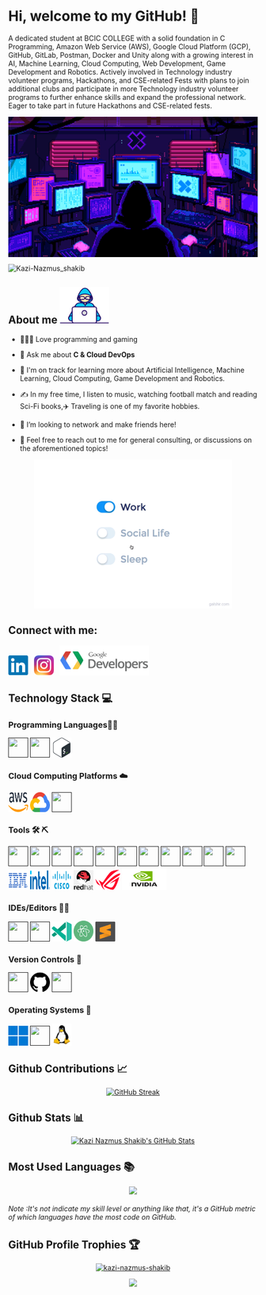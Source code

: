 <h1 align="left"> Hi, welcome to my GitHub! 🚀</h1>

<p> A dedicated student at BCIC COLLEGE with a solid foundation in C Programming, Amazon Web Service (AWS), Google Cloud Platform (GCP), GitHub, GitLab, Postman, Docker and Unity along with a growing interest in AI, Machine Learning, Cloud Computing, Web Development, Game Development and Robotics. Actively involved in Technology industry volunteer programs, Hackathons, and CSE-related Fests with plans to join additional clubs and participate in more Technology industry volunteer programs to further enhance skills and expand the professional network. Eager to take part in future Hackathons and CSE-related fests.
</p>

<p><img align="center" alt="Coding"src="https://github.com/Kazi-Nazmus-Shakib/Kazi-Nazmus-Shakib/blob/main/Mastermind.gif">
</p>
<p align="left"> <img src="https://komarev.com/ghpvc/?username=Kazi-Nazmus-Shakib&label=Profile%20views&color=0e75b6&style=flat" alt="Kazi-Nazmus_shakib" /> 
</p>
 <h2 align="left">About me <img src="https://github.com/Kazi-Nazmus-Shakib/Kazi-Nazmus-Shakib/blob/main/Logo%201.gif" width="100">
 </h2>

- 👨🏻‍💻 Love programming and gaming
- 💬 Ask me about **C & Cloud DevOps**


- 🌱  I'm on track for learning more about Artificial Intelligence, Machine Learning, Cloud Computing, Game Development and Robotics.
- ✍️  In my free time, I listen to music, watching football match and reading Sci-Fi books,✈️ Traveling is one of my favorite hobbies.
- 🐾 I’m looking to network and make friends here!
- 💬  Feel free to reach out to me for general consulting, or discussions on the aforementioned topics!
<p>
<p align="center">  <img src="https://github.com/Kazi-Nazmus-Shakib/Kazi-Nazmus-Shakib/blob/main/Images/life_balance.gif" width="400"> 
</p>
<h2 align="left">Connect with me:
</h2>

<p align="left">
<a href="https://www.linkedin.com/in/kazinazmusshakib21/"><img src="https://github.com/Kazi-Nazmus-Shakib/Kazi-Nazmus-Shakib/blob/main/Images/LinkedIn%20Logo.png" width="40" height="40" ></a>&nbsp;&nbsp;
<a href="https://www.instagram.com/nazmus_shakib115?igsh=MXg2ajI5NG81Y2MxNw=="><img src="https://github.com/Kazi-Nazmus-Shakib/Kazi-Nazmus-Shakib/blob/main/Images/Instagram%20Logo.png" width="40" height="40" ></a>&nbsp;&nbsp;
<a href="https://g.dev/Kazi-Nazmus-Shakib"><img  src= "https://github.com/Kazi-Nazmus-Shakib/Kazi-Nazmus-Shakib/blob/main/Images/Google%20Developers%20Logo%201.png" width="180" height="60"></a>&nbsp;&nbsp; 
</p>


## Technology Stack 💻

### Programming Languages👨‍💻

<p align="left">
 <a href=><img src="https://cdn.jsdelivr.net/gh/devicons/devicon@latest/icons/c/c-original.svg" width="40" height="40"/></a>      
 <a href=><img src="https://cdn.jsdelivr.net/gh/devicons/devicon@latest/icons/python/python-original.svg" width="40" height="40" /></a>
 <a href=><img src="https://github.com/Kazi-Nazmus-Shakib/Kazi-Nazmus-Shakib/blob/main/Images/Bash%20Logo.png"  width="40" height="40"/></a>
</p>

### Cloud Computing Platforms ☁️ 
<p align="left">           
 <a href=><img src="https://github.com/Kazi-Nazmus-Shakib/Kazi-Nazmus-Shakib/blob/main/Images/AWS%20Logo.png" width="40" height="40"/></a> 
<a href=><img src="https://github.com/Kazi-Nazmus-Shakib/Kazi-Nazmus-Shakib/blob/main/Images/Google%20Cloud%20Logo.png "width="40" height="40"/></a> 
<a href=><img src="https://cdn.jsdelivr.net/gh/devicons/devicon@latest/icons/azure/azure-original.svg" width="40" height="40"/></a> 
</p>

### Tools 🛠 ⛏
<p align="left"> 
<a href=><img src="https://cdn.jsdelivr.net/gh/devicons/devicon@latest/icons/unity/unity-original.svg"width="40" height="40"/></a>
<a href=><img src="https://cdn.jsdelivr.net/gh/devicons/devicon@latest/icons/docker/docker-original.svg" width="40" height="40"/></a>
<a href=><img src="https://cdn.jsdelivr.net/gh/devicons/devicon@latest/icons/kubernetes/kubernetes-original.svg"width="40" height="40"/></a>
<a href=><img src="https://cdn.jsdelivr.net/gh/devicons/devicon@latest/icons/digitalocean/digitalocean-original-wordmark.svg" width="40" height="40"/></a>
<a href=><img src="https://cdn.jsdelivr.net/gh/devicons/devicon@latest/icons/postman/postman-original.svg"width="40" height="40"/></a>
<a href=><img src="https://cdn.jsdelivr.net/gh/devicons/devicon@latest/icons/tensorflow/tensorflow-original.svg"width="40" height="40"/></a> 
<a href=><img src="https://cdn.jsdelivr.net/gh/devicons/devicon@latest/icons/firebase/firebase-original.svg" width="40" height="40"/></a>
<a href=><img src="https://cdn.jsdelivr.net/gh/devicons/devicon@latest/icons/notion/notion-original.svg"  width="40" height="40"/></a>
<a href=><img src="https://cdn.jsdelivr.net/gh/devicons/devicon@latest/icons/salesforce/salesforce-original.svg" width="40" height="40"/></a>
<a href=><img src="https://cdn.jsdelivr.net/gh/devicons/devicon@latest/icons/kaggle/kaggle-original.svg" width="40" height="40"/></a>
<a href=><img src="https://cdn.jsdelivr.net/gh/devicons/devicon@latest/icons/slack/slack-original.svg" width="40" height="40"/></a>
<a href=><img src="https://github.com/Kazi-Nazmus-Shakib/Kazi-Nazmus-Shakib/blob/main/Images/IBM%20Logo.png" width="40" height="40"/></a>
<a href=><img src="https://github.com/Kazi-Nazmus-Shakib/Kazi-Nazmus-Shakib/blob/main/Images/Intel%20Logo.png"  width="40" height="40"/></a>         
<a href=><img src="https://github.com/Kazi-Nazmus-Shakib/Kazi-Nazmus-Shakib/blob/main/Images/CISCO%20Logo.png"  width="40" height="40"/></a>
<a href=><img src="https://github.com/Kazi-Nazmus-Shakib/Kazi-Nazmus-Shakib/blob/main/Images/Red%20Hat%20Logo.png" width="40" height="40"/></a>
<a href=><img src="https://github.com/Kazi-Nazmus-Shakib/Kazi-Nazmus-Shakib/blob/main/Images/ASUS%20ROG%20Logo.png" width="50" height="40"/></a>
<a href=><img src="https://github.com/Kazi-Nazmus-Shakib/Kazi-Nazmus-Shakib/blob/main/Images/Nvidia%20Logo.png"  width="90" height="45"/></a>
</p>

### IDEs/Editors 👨‍🔧
<p align="left"> 
  <a href=><img src="https://cdn.jsdelivr.net/gh/devicons/devicon@latest/icons/visualstudio/visualstudio-original.svg" width="40" height="40"/></a>
  <a href=><img src="https://cdn.jsdelivr.net/gh/devicons/devicon@latest/icons/vscode/vscode-original.svg" width="40" height="40"/></a>
<a href=><img src="https://github.com/Kazi-Nazmus-Shakib/Kazi-Nazmus-Shakib/blob/main/Images/Visual%20Studio%20Code%20Insiders.png" width="40" height="40"/></a>
 <a href=><img src="https://github.com/Kazi-Nazmus-Shakib/Kazi-Nazmus-Shakib/blob/main/Images/Atom%20Logo.png" width="40" height="42"/></a>
 <a href=><img src="https://github.com/Kazi-Nazmus-Shakib/Kazi-Nazmus-Shakib/blob/main/Images/Sublime%20Text%20Logo.png"  width="40" height="40"/></a>
</p>

### Version Controls 🔧
<p align="left"> 
 <a href=><img src="https://cdn.jsdelivr.net/gh/devicons/devicon@latest/icons/git/git-original.svg"  width="40" height="40"/></a>
 <a href=><img src="https://github.com/Kazi-Nazmus-Shakib/Kazi-Nazmus-Shakib/blob/main/Images/GitHub%20Logo.png"width="40" height="40"/></a>
 <a href=><img src="https://cdn.jsdelivr.net/gh/devicons/devicon@latest/icons/gitlab/gitlab-original.svg" width="40" height="40"/></a>
</p>

### Operating Systems 🐧
 <p align="left"> 
   <a href=><img src="https://github.com/Kazi-Nazmus-Shakib/Kazi-Nazmus-Shakib/blob/main/Images/Windows%20Logo.png" width="40" height="40"/></a>
    <a href=><img src="https://cdn.jsdelivr.net/gh/devicons/devicon@latest/icons/android/android-plain.svg" width="40" height="40"/></a>
    <a href=><img src="https://github.com/Kazi-Nazmus-Shakib/Kazi-Nazmus-Shakib/blob/main/Images/Linux%20Logo.png"  width="40" height="45"/></a>
 </p>
   
## Github Contributions 📈
<p align='center'>
<a href="https://git.io/streak-stats"><img src="https://streak-stats.demolab.com?user=Kazi-Nazmus-Shakib&theme=dark&date_format=M%20j%5B%2C%20Y%5D&ring=00FFFF&currStreakLabel=00FFFF&stroke=808080&fire=00FFFF&background=202020" alt="GitHub Streak" /></a>
</p>

## Github Stats 📊
<p align="center">
 <a href="https://github.com/Kazi-Nazmus-Shakib/Kazi-Nazmus-Shakib"><img alt="Kazi Nazmus Shakib's GitHub Stats" src="https://github-readme-stats.vercel.app/api?username=Kazi-Nazmus-Shakib&show_icons=true&theme=github_dark&rank_icon=github"></a> 
</p>
      
## Most Used Languages 📚
<p align="center">
 <a href="https://github.com/Kazi-Nazmus-Shakib/convoychat">
  <img height=200 align="center" src="https://github-readme-stats.vercel.app/api/top-langs?username=Kazi-Nazmus-Shakib&layout=compact&show_icons=true&theme=github_dark&rank_icon=github" /> </a>
</p>
<p align='center'>
<h6> Note :It's not indicate my skill level or anything like that, it's a GitHub metric of which languages have the most code on GitHub.</h6>
</p>

## GitHub Profile Trophies 🏆
<p align="center">
<a href="https://github.com/ryo-ma/github-profile-trophy"><img src="https://github-profile-trophy.vercel.app/?username=kazi-nazmus-shakib&theme=algolia" alt="kazi-nazmus-shakib" /></a>
</p>

<p align="center">
<img src="https://github.com/Kazi-Nazmus-Shakib/Kazi-Nazmus-Shakib/blob/main/Images/ROG%20Walpaper%201.gif" /> </a>
</p>









 
  































